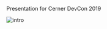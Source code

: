 Presentation for Cerner DevCon 2019

![intro](https://jdnarvaez.github.io/modernizing-a-monolith/1.png)
